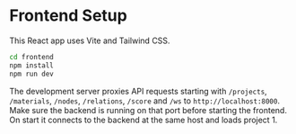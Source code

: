 # Frontend Setup

This React app uses Vite and Tailwind CSS.

```bash
cd frontend
npm install
npm run dev
```

The development server proxies API requests starting with `/projects`, `/materials`,
`/nodes`, `/relations`, `/score` and `/ws` to `http://localhost:8000`. Make sure
the backend is running on that port before starting the frontend. On start it
connects to the backend at the same host and loads project 1.